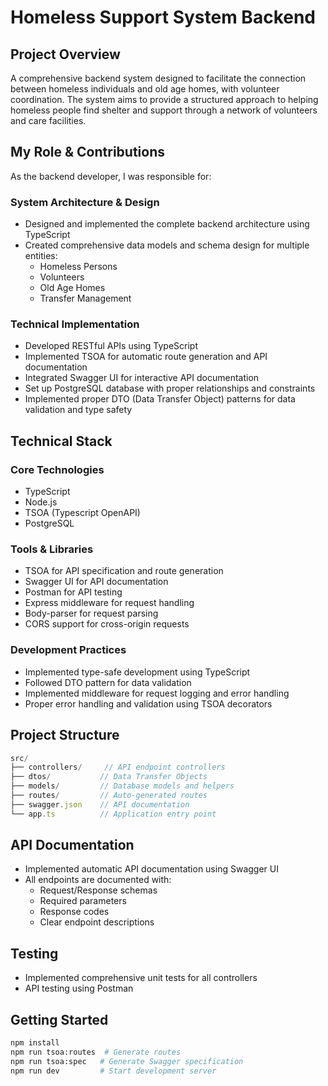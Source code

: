 # Homeless Support System Backend

## Project Overview
A comprehensive backend system designed to facilitate the connection between homeless individuals and old age homes, with volunteer coordination. The system aims to provide a structured approach to helping homeless people find shelter and support through a network of volunteers and care facilities.

## My Role & Contributions
As the backend developer, I was responsible for:

### System Architecture & Design
- Designed and implemented the complete backend architecture using TypeScript
- Created comprehensive data models and schema design for multiple entities:
  - Homeless Persons
  - Volunteers
  - Old Age Homes
  - Transfer Management

### Technical Implementation
- Developed RESTful APIs using TypeScript 
- Implemented TSOA for automatic route generation and API documentation
- Integrated Swagger UI for interactive API documentation
- Set up PostgreSQL database with proper relationships and constraints
- Implemented proper DTO (Data Transfer Object) patterns for data validation and type safety

## Technical Stack

### Core Technologies
- TypeScript
- Node.js
- TSOA (Typescript OpenAPI)
- PostgreSQL

### Tools & Libraries
- TSOA for API specification and route generation
- Swagger UI for API documentation
- Postman for API testing
- Express middleware for request handling
- Body-parser for request parsing
- CORS support for cross-origin requests

### Development Practices
- Implemented type-safe development using TypeScript
- Followed DTO pattern for data validation
- Implemented middleware for request logging and error handling
- Proper error handling and validation using TSOA decorators

## Project Structure
```typescript
src/
├── controllers/     // API endpoint controllers
├── dtos/           // Data Transfer Objects
├── models/         // Database models and helpers
├── routes/         // Auto-generated routes
├── swagger.json    // API documentation
└── app.ts          // Application entry point
```

## API Documentation
- Implemented automatic API documentation using Swagger UI
- All endpoints are documented with:
  - Request/Response schemas
  - Required parameters
  - Response codes
  - Clear endpoint descriptions

## Testing
- Implemented comprehensive unit tests for all controllers
- API testing using Postman

## Getting Started
```bash
npm install
npm run tsoa:routes  # Generate routes
npm run tsoa:spec   # Generate Swagger specification
npm run dev         # Start development server
```
